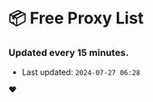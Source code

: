 # :package: Free Proxy List
### Updated every 15 minutes.

- Last updated: `2024-07-27 06:28`

:heart:
